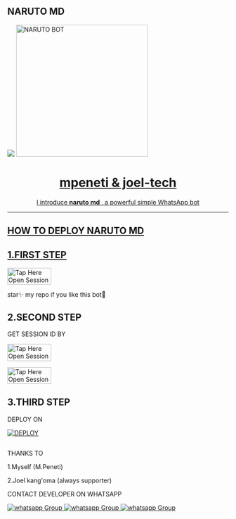 ##  NARUTO MD
 <a href="https://github.com/DenverCoder1/readme-typing-svg"><img src="https://readme-typing-svg.herokuapp.com?font=Time+New+Roman&color=red&size=25&center=true&vCenter=true&width=600&height=100&lines=Am+Naruto+Bot+Created+by+M.Peneti__.&heart;++;Self-taught+Back-Created+By,;Ibrahim+Adams+Am+The,;Best+Is+Bot+For+You+To,;Deploy..<3"></a>
 <a href="https://whatsapp.com/channel/0029VaZpBvk17EmqqDyMrG2i">
 <img alt="NARUTO BOT" height="300" src="https://telegra.ph/file/4ef1f9946b51f95efd26b.jpg">
  
<h1 align="center"> mpeneti & joel-tech  </h1> 
<p align="center">l introduce <b>naruto md </b>, a powerful simple WhatsApp bot </p>


    
 
 



---





## HOW TO DEPLOY NARUTO MD


## 1.FIRST STEP 


<a href="https://github.com/Mpeneti/NARUTO-MD/fork"><img title="Tap Here Open Session Site" src="https://img.shields.io/badge/FORK THIS REPO-h?color=red&style=for-the-badge&logo=msi" width="100" height="38.45"/></a></p>

star✨ my repo if you like this bot🤖


## 2.SECOND STEP 


 GET SESSION ID BY
 

<a href="https://narutosession-2949b4598fc7.herokuapp.com/wasiqr"><img title="Tap Here Open Session Site" src="https://img.shields.io/badge/QR CODE-h?color=red&style=for-the-badge&logo=msi" width="100" height="38.45"/></a></p>

 

<a href="https://narutosession-2949b4598fc7.herokuapp.com/pair"><img title="Tap Here Open Session Site" src="https://img.shields.io/badge/PAIRING CODE-h?color=red&style=for-the-badge&logo=msi" width="100" height="38.45"/></a></p>


## 3.THIRD STEP 


DEPLOY ON 

<a
      href='https://dashboard.heroku.com/new?template=https://github.com/Mpeneti/NARUTO-MD/tree/main' target="_blank"><img alt='DEPLOY' src='https://img.shields.io/badge/-HEROKU-purple?style=for-the-badge&logo=heroku&logoColor=white'/></a>

##





THANKS TO 

1.Myself (M.Peneti)



2.Joel kang'oma (always supporter)




CONTACT DEVELOPER ON WHATSAPP 

<a href="https://wa.me/263789660160?text=Hey+M.Peneti" target="_blank">
    <img alt="whatsapp Group" src="https://img.shields.io/badge/  fiest    developer -25D366?style=for-the-badge&logo=whatsapp&logoColor=white" />





 <a href="https://wa.me/255714595078?text=Hey+JoeTech" target="_blank">
    <img alt="whatsapp Group" src="https://img.shields.io/badge/ second developer -25D366?style=for-the-badge&logo=whatsapp&logoColor=white" />


  
 
<a href="https://whatsapp.com/channel/0029VaZpBvk17EmqqDyMrG2i" target="_blank">
    <img alt="whatsapp Group" src="https://img.shields.io/badge/ NARUTO MD CHANNEL -25D366?style=for-the-badge&logo=whatsapp&logoColor=white" />
 


     

